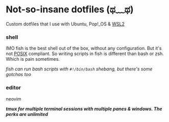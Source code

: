 # Not-so-insane dotfiles (ಥ﹏ಥ)

Custom dotfiles that I use with Ubuntu, Pop!_OS & [WSL2](https://docs.microsoft.com/en-us/windows/wsl/install-win10 "Windows Subsystem for Linux")

### shell
IMO fish is the best shell out of the box, without any configuration. But it's not [POSIX](https://en.wikipedia.org/wiki/POSIX) compliant. So writing scripts in fish is different than bash or zsh. Which is pain sometimes. 

*fish can run bash scripts with `#!/bin/bash` shebang, but there's some
gotchas too*

### editor
neovim 

***tmux for multiple terminal sessions with multiple panes & windows. The perks
are unlimited***

